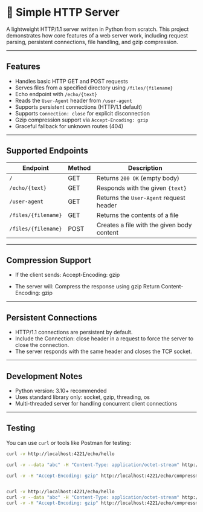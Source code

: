 # 🧭 Simple HTTP Server

A lightweight HTTP/1.1 server written in Python from scratch. This project demonstrates how core features of a web server work, including request parsing, persistent connections, file handling, and gzip compression.

---

## Features

- Handles basic HTTP GET and POST requests
- Serves files from a specified directory using `/files/{filename}`
- Echo endpoint with `/echo/{text}`
- Reads the `User-Agent` header from `/user-agent`
- Supports persistent connections (HTTP/1.1 default)
- Supports `Connection: close` for explicit disconnection
- Gzip compression support via `Accept-Encoding: gzip`
- Graceful fallback for unknown routes (404)

---

## Supported Endpoints

| Endpoint            | Method | Description                                |
| ------------------- | ------ | ------------------------------------------ |
| `/`                 | GET    | Returns `200 OK` (empty body)              |
| `/echo/{text}`      | GET    | Responds with the given `{text}`           |
| `/user-agent`       | GET    | Returns the `User-Agent` request header    |
| `/files/{filename}` | GET    | Returns the contents of a file             |
| `/files/{filename}` | POST   | Creates a file with the given body content |


---

## Compression Support

- If the client sends:
    Accept-Encoding: gzip

- The server will:
    Compress the response using gzip
    Return Content-Encoding: gzip

---

## Persistent Connections

- HTTP/1.1 connections are persistent by default.
- Include the Connection: close header in a request to force the server to close the connection.
- The server responds with the same header and closes the TCP socket.

---

## Development Notes

- Python version: 3.10+ recommended
- Uses standard library only: socket, gzip, threading, os
- Multi-threaded server for handling concurrent client connections

---

## Testing

You can use `curl` or tools like Postman for testing:

```bash
curl -v http://localhost:4221/echo/hello

curl -v --data "abc" -H "Content-Type: application/octet-stream" http://localhost:4221/files/sample.txt

curl -v -H "Accept-Encoding: gzip" http://localhost:4221/echo/compressme


curl -v http://localhost:4221/echo/hello
curl -v --data "abc" -H "Content-Type: application/octet-stream" http://localhost:4221/files/sample.txt
curl -v -H "Accept-Encoding: gzip" http://localhost:4221/echo/compressme

  
